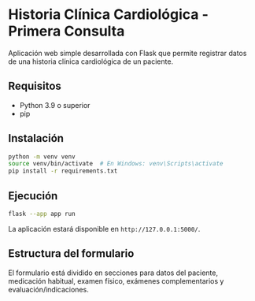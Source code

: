 # Historia Clínica Cardiológica - Primera Consulta

Aplicación web simple desarrollada con Flask que permite registrar datos de una historia clínica cardiológica de un paciente.

## Requisitos

- Python 3.9 o superior
- pip

## Instalación

```bash
python -m venv venv
source venv/bin/activate  # En Windows: venv\Scripts\activate
pip install -r requirements.txt
```

## Ejecución

```bash
flask --app app run
```

La aplicación estará disponible en `http://127.0.0.1:5000/`.

## Estructura del formulario

El formulario está dividido en secciones para datos del paciente, medicación habitual, examen físico, exámenes complementarios y evaluación/indicaciones.
